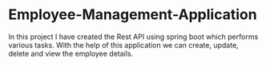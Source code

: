 # Employee-Management-Application

In this project I have created the Rest API using spring boot which performs various tasks. With the help of this application we can create, update, delete and view the employee details.
